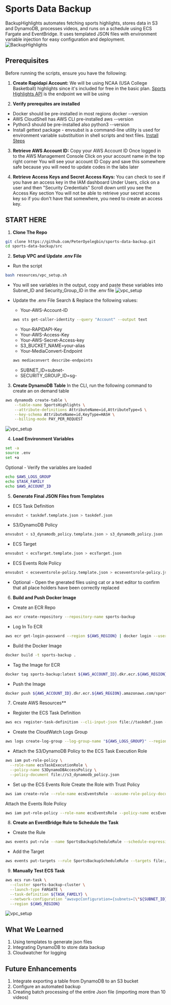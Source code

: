 # Sports Data Backup
BackupHighlights automates fetching sports highlights, stores data in S3 and DynamoDB, processes videos, and runs on a schedule using ECS Fargate and EventBridge. It uses templated JSON files with environment variable injection for easy configuration and deployment.
![BackupHighlights](https://github.com/user-attachments/assets/64014e8b-bcc6-4bf8-ad62-29188c2a0907)

## Prerequisites
Before running the scripts, ensure you have the following:
1. **Create Rapidapi Account:** We will be using NCAA (USA College Basketball) highlights since it's included for free in the basic plan. [Sports Highlights API](https://rapidapi.com/highlightly-api-highlightly-api-default/api/sport-highlights-api/playground/apiendpoint_16dd5813-39c6-43f0-aebe-11f891fe5149) is the endpoint we will be using

2. **Verify prerequites are installed** 
  - Docker should be pre-installed in most regions docker --version
  - AWS CloudShell has AWS CLI pre-installed aws --version
  - Python3 should be pre-installed also python3 --version
  - Install gettext package - envsubst is a command-line utility is used for environment variable substituition in shell scripts and text files. [Install Steps](https://www.drupal.org/docs/8/modules/potion/how-to-install-setup-gettext)

3. **Retrieve AWS Account ID:** Copy your AWS Account ID Once logged in to the AWS Management Console Click on your account name in the top right corner You will see your account ID Copy and save this somewhere safe because you will need to update codes in the labs later

4. **Retrieve Access Keys and Secret Access Keys:**
You can check to see if you have an access key in the IAM dashboard
Under Users, click on a user and then "Security Credentials"
Scroll down until you see the Access Key section
You will not be able to retrieve your secret access key so if you don't have that somewhere, you need to create an access key.

## START HERE 
1. **Clone The Repo**
```bash
git clone https://github.com/PeterOyelegbin/sports-data-backup.git
cd sports-data-backup/src
```

2. **Setup VPC and Update .env File**
  * Run the script
  ```bash
  bash resources/vpc_setup.sh
  ```
  * You will see variables in the output, copy and paste these variables into Subnet_ID and Security_Group_ID in the .env file
  ![vpc_setup](images/vpc_setup.png)

  * Update the .env File
  Search & Replace the following values:
    - Your-AWS-Account-ID
    ```bash
    aws sts get-caller-identity --query "Account" --output text
    ```
    - Your-RAPIDAPI-Key
    - Your-AWS-Access-Key
    - Your-AWS-Secret-Access-key
    - S3_BUCKET_NAME=your-alias
    - Your-MediaConvert-Endpoint
    ```bash
    aws mediaconvert describe-endpoints
    ```
    - SUBNET_ID=subnet-<Your-SubnetId> 
    - SECURITY_GROUP_ID=sg-<Your-SecurityGroupId>

3. **Create DynamoDB Table**
In the CLI, run the following command to create an on demand table
```bash
aws dynamodb create-table \
    --table-name SportsHighlights \
    --attribute-definitions AttributeName=id,AttributeType=S \
    --key-schema AttributeName=id,KeyType=HASH \
    --billing-mode PAY_PER_REQUEST
```
![vpc_setup](images/vpc_setup.png)

4. **Load Environment Variables**
```bash
set -a
source .env
set +a
```
Optional - Verify the variables are loaded
```bash
echo $AWS_LOGS_GROUP
echo $TASK_FAMILY
echo $AWS_ACCOUNT_ID
```

5. **Generate Final JSON Files from Templates**
  * ECS Task Definition
  ```bash
  envsubst < taskdef.template.json > taskdef.json
  ```
  * S3/DynamoDB Policy
  ```bash
  envsubst < s3_dynamodb_policy.template.json > s3_dynamodb_policy.json
  ```
  * ECS Target
  ```bash
  envsubst < ecsTarget.template.json > ecsTarget.json
  ```
  * ECS Events Role Policy
  ```bash
  envsubst < ecseventsrole-policy.template.json > ecseventsrole-policy.json
  ```
  * Optional - Open the gnerated files using cat or a text editor to confirm that all place holders have been correctly replaced

6. **Build and Push Docker Image**
  * Create an ECR Repo
  ```bash
  aws ecr create-repository --repository-name sports-backup
  ```
  * Log In To ECR
  ```bash
  aws ecr get-login-password --region ${AWS_REGION} | docker login --username AWS --password-stdin ${AWS_ACCOUNT_ID}.dkr.ecr.${AWS_REGION}.amazonaws.com
  ```
  * Build the Docker Image
  ```bash
  docker build -t sports-backup .
  ```
  * Tag the Image for ECR
  ```bash
  docker tag sports-backup:latest ${AWS_ACCOUNT_ID}.dkr.ecr.${AWS_REGION}.amazonaws.com/sports-backup:latest
  ```
  * Push the Image
  ```bash
  docker push ${AWS_ACCOUNT_ID}.dkr.ecr.${AWS_REGION}.amazonaws.com/sports-backup:latest
  ```

7. Create AWS Resources**
  * Register the ECS Task Definition
  ```bash
  aws ecs register-task-definition --cli-input-json file://taskdef.json --region ${AWS_REGION}
  ```
  * Create the CloudWatch Logs Group
  ```bash
  aws logs create-log-group --log-group-name "${AWS_LOGS_GROUP}" --region ${AWS_REGION}
  ```
  * Attach the S3/DynamoDB Policy to the ECS Task Execution Role
  ```bash
  aws iam put-role-policy \
    --role-name ecsTaskExecutionRole \
    --policy-name S3DynamoDBAccessPolicy \
    --policy-document file://s3_dynamodb_policy.json
  ```
  * Set up the ECS Events Role
  Create the Role with Trust Policy
  ```bash
  aws iam create-role --role-name ecsEventsRole --assume-role-policy-document file://ecsEventsRole-trust.json
  ```
  Attach the Events Role Policy
  ```bash
  aws iam put-role-policy --role-name ecsEventsRole --policy-name ecsEventsPolicy --policy-document file://ecseventsrole-policy.json
  ```

8. **Create an EventBridge Rule to Schedule the Task**
  * Create the Rule
  ```bash
  aws events put-rule --name SportsBackupScheduleRule --schedule-expression "rate(1 day)" --region ${AWS_REGION}
  ```
  * Add the Target
  ```bash
  aws events put-targets --rule SportsBackupScheduleRule --targets file://ecsTarget.json --region ${AWS_REGION}
  ```

9. **Manually Test ECS Task**
```bash
aws ecs run-task \
  --cluster sports-backup-cluster \
  --launch-type FARGATE \
  --task-definition ${TASK_FAMILY} \
  --network-configuration "awsvpcConfiguration={subnets=[\"${SUBNET_ID}\"],securityGroups=[\"${SECURITY_GROUP_ID}\"],assignPublicIp=\"ENABLED\"}" \
  --region ${AWS_REGION}
```
![vpc_setup](images/vpc_setup.png)

## What We Learned
1. Using templates to generate json files
2. Integrating DynamoDB to store data backup
3. Cloudwatcher for logging

## Future Enhancements
1. Integrate exporting a table from DynamoDB to an S3 bucket
2. Configure an automated backup
3. Creating batch processing of the entire Json file (importing more than 10 videos)
